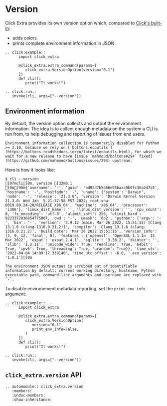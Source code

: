 # Version

Click Extra provides its own version option which, compared to [Click's built-in](https://click.palletsprojects.com/en/8.1.x/api/?highlight=version#click.version_option):
- adds colors
- prints complete environment information in JSON


```{eval-rst}
.. click:example::
      import click_extra

      @click_extra.extra_command(params=[
         click_extra.VersionOption(version="0.1")
      ])
      def cli():
         print("It works!")

.. click:run::
   invoke(cli, args=["--version"])
```

## Environment information

By default, the version option collects and output the environment information. The idea is to collect enough metadata on the system a CLI is run from, to help debugging and reporting of issues from end users.

```{warning}
Environment information collection is temporarily disabled for Python >= 3.10, because we rely on [`boltons.ecoutils`](https://boltons.readthedocs.io/en/latest/ecoutils.html), for which we wait for a new release to have [issue `mahmoud/boltons#294` fixed](https://github.com/mahmoud/boltons/issues/294) upstream.
```

Here is how it looks like:

```ansi-shell-session
$ cli --version
[97mcli[0m, version [32m0.1
[0m[90m{'username': '-', 'guid': 'bd92d7b5d66e95baac0b0fc36a247a5', 'hostname': '-', 'hostfqdn': '-', 'uname': {'system': 'Darwin', 'node': '-', 'release': '21.3.0', 'version': 'Darwin Kernel Version 21.3.0: Wed Jan  5 21:37:58 PST 2022; root:xnu-8019.80.24~20/RELEASE_X86_64', 'machine': 'x86_64', 'processor': 'i386'}, 'linux_dist_name': '', 'linux_dist_version': '', 'cpu_count': 8, 'fs_encoding': 'utf-8', 'ulimit_soft': 256, 'ulimit_hard': 9223372036854775807, 'cwd': '-', 'umask': '0o2', 'python': {'argv': '-', 'bin': '-', 'version': '3.9.12 (main, Mar 26 2022, 15:51:15) [Clang 13.1.6 (clang-1316.0.21.2)]', 'compiler': 'Clang 13.1.6 (clang-1316.0.21.2)', 'build_date': 'Mar 26 2022 15:51:15', 'version_info': [3, 9, 12, 'final', 0], 'features': {'openssl': 'OpenSSL 1.1.1n  15 Mar 2022', 'expat': 'expat_2.4.1', 'sqlite': '3.38.2', 'tkinter': '', 'zlib': '1.2.11', 'unicode_wide': True, 'readline': True, '64bit': True, 'ipv6': True, 'threading': True, 'urandom': True}}, 'time_utc': '2022-04-04 14:09:17.339140', 'time_utc_offset': -6.0, '_eco_version': '1.0.1'}[0m
```

```{note}
The environment JSON output is scrubbed out of identifiable information by default: current working directory, hostname, Python executable path, command-line arguments and username are replaced with `-`.
```

To disable environement metadata reporting, set the `print_env_info` argument:

```{eval-rst}
.. click:example::
      import click_extra

      @click_extra.extra_command(params=[
         click_extra.VersionOption(
            version="0.1",
            print_env_info=False,
         )
      ])
      def cli():
         print("It works!")

.. click:run::
   invoke(cli, args=["--version"])
```

## `click_extra.version` API

```{eval-rst}
.. automodule:: click_extra.version
   :members:
   :undoc-members:
   :show-inheritance:
```
